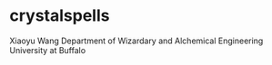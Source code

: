 # crystalspells
Xiaoyu Wang
Department of Wizardary and Alchemical Engineering
University at Buffalo
